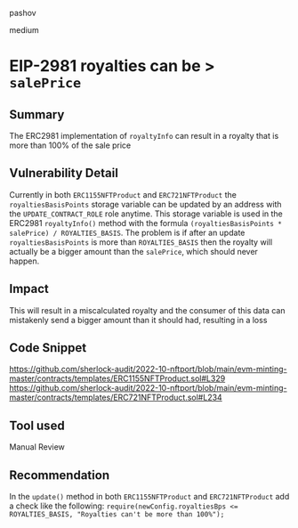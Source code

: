 pashov

medium

# EIP-2981 royalties can be > `salePrice`

## Summary
The ERC2981 implementation of `royaltyInfo` can result in a royalty that is more than 100% of the sale price

## Vulnerability Detail
Currently in both `ERC1155NFTProduct` and `ERC721NFTProduct` the `royaltiesBasisPoints` storage variable can be updated by an address with the `UPDATE_CONTRACT_ROLE` role anytime. This storage variable is used in the ERC2981 `royaltyInfo()` method with the formula 
`(royaltiesBasisPoints * salePrice) / ROYALTIES_BASIS`.
The problem is if after an update `royaltiesBasisPoints` is more than `ROYALTIES_BASIS` then the royalty will actually be a bigger amount than the `salePrice`, which should never happen.

## Impact
This will result in a miscalculated royalty and the consumer of this data can mistakenly send a bigger amount than it should had, resulting in a loss

## Code Snippet
https://github.com/sherlock-audit/2022-10-nftport/blob/main/evm-minting-master/contracts/templates/ERC1155NFTProduct.sol#L329
https://github.com/sherlock-audit/2022-10-nftport/blob/main/evm-minting-master/contracts/templates/ERC721NFTProduct.sol#L234

## Tool used

Manual Review

## Recommendation
In the `update()` method in both `ERC1155NFTProduct` and `ERC721NFTProduct` add a check like the following:
`require(newConfig.royaltiesBps <= ROYALTIES_BASIS, "Royalties can't be more than 100%");`